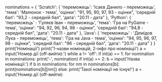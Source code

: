 nominations = {
    'Scratch': {
        'переможець': 'Ісаєв Данило - переможець',
        'тема': 'Малюнок - тема',
        'оцінки': "91, 95, 90, 97, 93 - оцінки",
        'середній бал': "93,2 - середній бал",
        'дата': "20.11 - дата"
    },
    'Python': {
        'переможець' : 'Гуляєв Іван - переможець',
        'тема': 'Гра на PyGame - тема',
        'оцінки': "94, 92, 96, 94, 98 - оцінки",
        'середній бал': "94,8 - середній бал",
        'дата': "20.11 - дата"
    },
    'Java': {
        'переможець' : 'Демідов Лука - переможець',
        'тема': 'Гра на Java - тема',
        'оцінки': "94, 95, 96, 97, 98 - оцінки",
        'середній бал': "96 - середній бал",
        'дата': "20.11 - дата"
    }
}
print('Номінації')
print('1-назви номінацій, 2-інфо про номінації')
a = input('Номер дії (off-вийти):')
while a != 'off':
    if int(a) == 1:
        for nomination in nominations:
            print('-', nomination)
    if int(a) == 2:
        b = input('Назва номінації:')
        if b in nominations:
            for nm in nominations[b]:
                print(nominations[b][nm])
        else:
            print('Такої номінації не існує!')
    a = input('Номер дії (off-вийти):
